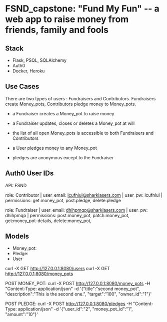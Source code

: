 # FSND_capstone: "Fund My Fun" -- a web app to raise money from friends, family and fools 

## Stack
- Flask, PSQL, SQLAlchemy
- Auth0
- Docker, Heroku

## Use Cases

There are two types of users : Fundraisers and Contributors. Fundraisers create Money_pots,
Contributors pledge money to Money_pots. 

- a Fundraiser creates a Money_pot to raise money
- a Fundraiser updates, closes or deletes a Money_pot at will

- the list of all open Money_pots is accessible to both Fundraisers and Contributors
- a User pledges money to any Money_pot
- pledges are anonymous except to the Fundraiser

## Auth0 User IDs
API: FSND

role: Contributor | 
user_email: lcufnlul@sharklasers.com |
user_pw: lcufnlul |
permissions: get:money_pot, post:pledge, delete:pledge

role: Fundraiser |
user_email: dhihpmqp@sharklasers.com |
user_pw: dhihpmqp |
permissions: post:money_pot, patch:money_pot, get:money_pot-details, delete:money_pot, 

## Models
- Money_pot:
- Pledge:
- User

curl -X GET http://127.0.0.1:8080/users
curl -X GET http://127.0.0.1:8080/money_pots

POST MONEY_POT:
curl -X POST http://127.0.0.1:8080/money_pots -H "Content-Type: application/json" -d '{"title":"second money_pot", "description":"This is the second one.", "target":"100", "owner_id":"1"}'

POST PLEDGE:
curl -X POST http://127.0.0.1:8080/pledges -H "Content-Type: application/json" -d '{"user_id":"2", "money_pot_id":"1", "amount":"10"}'

